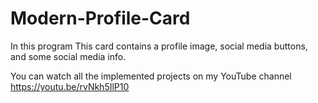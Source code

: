 # Modern-Profile-Card
In this program This card contains a profile image, social media buttons, and some social media info.


You can watch all the implemented projects on my YouTube channel
https://youtu.be/rvNkh5IlP10
